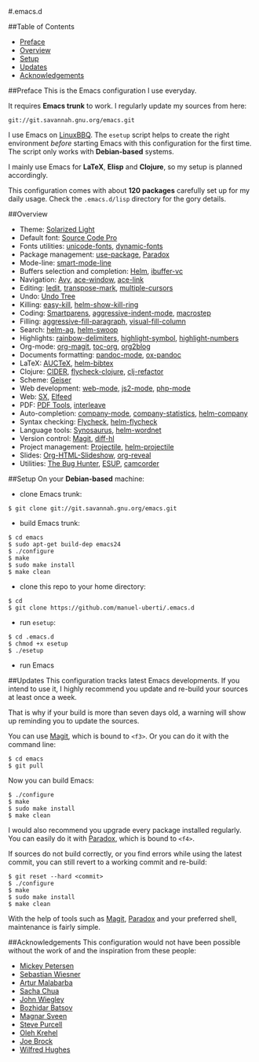 #.emacs.d

##Table of Contents
- [Preface](https://github.com/manuel-uberti/.emacs.d#preface)
- [Overview](https://github.com/manuel-uberti/.emacs.d#overview)
- [Setup](https://github.com/manuel-uberti/.emacs.d#setup)
- [Updates](https://github.com/manuel-uberti/.emacs.d#updates)
- [Acknowledgements](https://github.com/manuel-uberti/.emacs.d#acknowledgements)

##Preface
This is the Emacs configuration I use everyday.

It requires **Emacs trunk** to work. I regularly update my sources from here:
```console
git://git.savannah.gnu.org/emacs.git
```

I use Emacs on [LinuxBBQ](http://linuxbbq.org/). The ```esetup``` script helps
to create the right environment *before* starting Emacs with this configuration
for the first time. The script only works with **Debian-based** systems.

I mainly use Emacs for **LaTeX**, **Elisp** and **Clojure**, so my setup is
planned accordingly.

This configuration comes with about **120 packages** carefully set up for my
daily usage. Check the ```.emacs.d/lisp``` directory for the gory details.

##Overview
- Theme: [Solarized Light](https://github.com/bbatsov/solarized-emacs)
- Default font:
[Source Code Pro](https://github.com/adobe-fonts/source-code-pro)
- Fonts utilities:
  [unicode-fonts](https://github.com/rolandwalker/unicode-fonts),
  [dynamic-fonts](https://github.com/rolandwalker/dynamic-fonts)
- Package management: [use-package](https://github.com/jwiegley/use-package),
  [Paradox](https://github.com/Bruce-Connor/paradox)
- Mode-line: [smart-mode-line](https://github.com/Bruce-Connor/smart-mode-line)
- Buffers selection and completion: [Helm](https://github.com/emacs-helm/helm),
  [ibuffer-vc](https://github.com/purcell/ibuffer-vc)
- Navigation: [Avy](https://github.com/abo-abo/avy),
[ace-window](https://github.com/abo-abo/ace-window),
[ace-link](https://github.com/abo-abo/ace-link)
- Editing: [Iedit](https://github.com/victorhge/iedit),
  [transpose-mark](https://github.com/AtticHacker/transpose-mark),
  [multiple-cursors](https://github.com/magnars/multiple-cursors.el)
- Undo: [Undo Tree](http://www.dr-qubit.org/emacs.php#undo-tree)
- Killing: [easy-kill](https://github.com/leoliu/easy-kill),
  [helm-show-kill-ring](https://tuhdo.github.io/helm-intro.html#sec-6)
- Coding: [Smartparens](https://github.com/Fuco1/smartparens),
[aggressive-indent-mode](https://github.com/Malabarba/aggressive-indent-mode),
[macrostep](https://github.com/joddie/macrostep)
- Filling:
  [aggressive-fill-paragraph](https://github.com/davidshepherd7/aggressive-fill-paragraph-mode),
  [visual-fill-column](https://github.com/joostkremers/visual-fill-column)
- Search: [helm-ag](https://github.com/syohex/emacs-helm-ag),
[helm-swoop](https://github.com/ShingoFukuyama/helm-swoop)
- Highlights: [rainbow-delimiters](https://github.com/jlr/rainbow-delimiters),
[highlight-symbol](https://github.com/nschum/highlight-symbol.el),
[highlight-numbers](https://github.com/Fanael/highlight-numbers)
- Org-mode: [org-magit](https://github.com/magit/org-magit),
  [toc-org](https://github.com/snosov1/toc-org),
  [org2blog](https://github.com/punchagan/org2blog)
- Documents formatting:
  [pandoc-mode](https://github.com/joostkremers/pandoc-mode),
  [ox-pandoc](https://github.com/kawabata/ox-pandoc)
- LaTeX: [AUCTeX](http://www.gnu.org/software/auctex/index.html),
  [helm-bibtex](https://github.com/tmalsburg/helm-bibtex)
- Clojure: [CIDER](https://github.com/clojure-emacs/cider),
[flycheck-clojure](https://github.com/clojure-emacs/squiggly-clojure),
[clj-refactor](https://github.com/clojure-emacs/clj-refactor.el)
- Scheme: [Geiser](https://github.com/jaor/geiser)
- Web development: [web-mode](http://web-mode.org/),
  [js2-mode](https://github.com/mooz/js2-mode),
  [php-mode](https://github.com/ejmr/php-mode)
- Web: [SX](https://github.com/vermiculus/sx.el),
  [Elfeed](https://github.com/skeeto/elfeed)
- PDF: [PDF Tools](https://github.com/politza/pdf-tools),
  [interleave](https://github.com/rudolfochrist/interleave)
- Auto-completion: [company-mode](https://github.com/company-mode/company-mode),
  [company-statistics](https://github.com/company-mode/company-statistics),
  [helm-company](https://github.com/yasuyk/helm-company)
- Syntax checking: [Flycheck](https://github.com/flycheck/flycheck),
[helm-flycheck](https://github.com/yasuyk/helm-flycheck)
- Language tools: [Synosaurus](https://github.com/rootzlevel/synosaurus),
[helm-wordnet](https://github.com/raghavgautam/helm-wordnet)
- Version control: [Magit](https://github.com/magit/magit),
[diff-hl](https://github.com/dgutov/diff-hl)
- Project management: [Projectile](https://github.com/bbatsov/projectile),
  [helm-projectile](https://github.com/bbatsov/projectile/blob/master/helm-projectile.el)
- Slides: [Org-HTML-Slideshow](https://github.com/relevance/org-html-slideshow),
  [org-reveal](https://github.com/yjwen/org-reveal)
- Utilities: [The Bug Hunter](https://github.com/Malabarba/elisp-bug-hunter),
  [ESUP](https://github.com/jschaf/esup),
  [camcorder](https://github.com/Malabarba/camcorder.el)

##Setup
On your **Debian-based** machine:

- clone Emacs trunk:
```console
$ git clone git://git.savannah.gnu.org/emacs.git
```
- build Emacs trunk:
```console
$ cd emacs
$ sudo apt-get build-dep emacs24
$ ./configure
$ make
$ sudo make install
$ make clean
```
- clone this repo to your home directory:
```console
$ cd
$ git clone https://github.com/manuel-uberti/.emacs.d
```
- run ```esetup```:
```console
$ cd .emacs.d
$ chmod +x esetup
$ ./esetup
```
- run Emacs

##Updates
This configuration tracks latest Emacs developments. If you intend to use it, I highly recommend you update and re-build your sources at least once a week.

That is why if your build is more than seven days old, a warning will show up reminding you to update the sources.

You can use [Magit](https://github.com/magit/magit), which is bound to
```<f3>```. Or you can do it with the command line:
```console
$ cd emacs
$ git pull
```
Now you can build Emacs:
```console
$ ./configure
$ make
$ sudo make install
$ make clean
```
I would also recommend you upgrade every package installed regularly. You can easily do it with [Paradox](https://github.com/Bruce-Connor/paradox), which is bound to ```<f4>```.

If sources do not build correctly, or you find errors while using the latest commit, you can still revert to a working commit and re-build:
```console
$ git reset --hard <commit>
$ ./configure
$ make
$ sudo make install
$ make clean
```
With the help of tools such as [Magit](https://github.com/magit/magit),
[Paradox](https://github.com/Bruce-Connor/paradox) and your preferred shell,
maintenance is fairly simple.

##Acknowledgements
This configuration would not have been possible without the work of and the
inspiration from these people:
- [Mickey Petersen](https://github.com/mickeynp)
- [Sebastian Wiesner](https://github.com/lunaryorn)
- [Artur Malabarba](https://github.com/Bruce-Connor)
- [Sacha Chua](https://github.com/sachac)
- [John Wiegley](https://github.com/jwiegley)
- [Bozhidar Batsov](https://github.com/bbatsov)
- [Magnar Sveen](https://github.com/magnars)
- [Steve Purcell](https://github.com/purcell)
- [Oleh Krehel](https://github.com/abo-abo)
- [Joe Brock](https://github.com/DebianJoe)
- [Wilfred Hughes](https://github.com/Wilfred)
